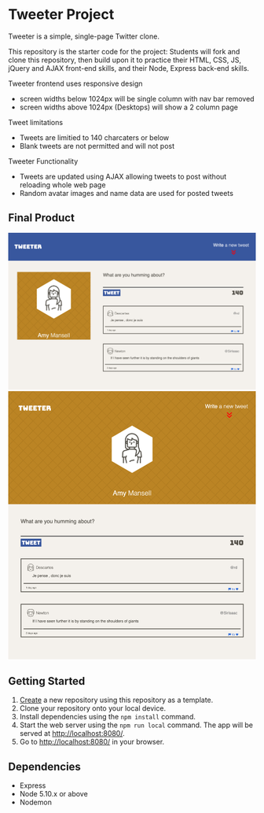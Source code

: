 # Tweeter Project

Tweeter is a simple, single-page Twitter clone.

This repository is the starter code for the project: Students will fork and clone this repository, then build upon it to practice their HTML, CSS, JS, jQuery and AJAX front-end skills, and their Node, Express back-end skills.

Tweeter frontend uses responsive design 
- screen widths below 1024px will be single column with nav bar removed
- screen widths above 1024px (Desktops) will show a 2 column page

Tweet limitations
- Tweets are limitied to 140 charcaters or below
- Blank tweets are not permitted and will not post

Tweeter Functionality
- Tweets are updated using AJAX allowing tweets to post without reloading whole web page
- Random avatar images and name data are used for posted tweets

## Final Product

!["screenshot of Tweeter front page Desktop"](https://github.com/Davichavix/tweeter/blob/main/docs/Tweeter-front-page-desktop-version.png?raw=true)
!["screenshot of Tweeter front page Tablet"](https://github.com/Davichavix/tweeter/blob/main/docs/Tweeter-front-page-tablet-version.png?raw=true)

## Getting Started

1. [Create](https://docs.github.com/en/repositories/creating-and-managing-repositories/creating-a-repository-from-a-template) a new repository using this repository as a template.
2. Clone your repository onto your local device.
3. Install dependencies using the `npm install` command.
3. Start the web server using the `npm run local` command. The app will be served at <http://localhost:8080/>.
4. Go to <http://localhost:8080/> in your browser.

## Dependencies

- Express
- Node 5.10.x or above
- Nodemon